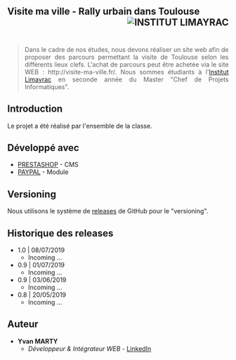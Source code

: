 ## Visite ma ville - Rally urbain dans Toulouse <img src="http://www.limayrac.fr/sites/limayrac.fr/files/logo_limayrac.jpg" alt="INSTITUT LIMAYRAC" align="right" />

<br /><br />
<blockquote style="text-align:justify;"> Dans le cadre de nos études, nous devons réaliser un site web afin de proposer des parcours permettant la visite de Toulouse selon les différents lieux clefs.
L'achat de parcours peut être achetée via  le site WEB : http://visite-ma-ville.fr/. Nous sommes étudiants à l'<a href="http://www.limayrac.fr/">Institut Limayrac</a> en seconde année du Master "Chef de Projets Informatiques".</blockquote>

## Introduction

Le projet a été réalisé par l'ensemble de la classe.

## Développé avec

* [PRESTASHOP](https://www.prestashop.com/fr) - CMS
* [PAYPAL](https://www.paypal.com/fr/home) - Module

## Versioning

Nous utilisons le système de [releases](https://github.com/YvanMARTY/Visite-ma-ville/releases) de GitHub pour le "versioning". 

## Historique des releases

* 1.0 | 08/07/2019
    * Incoming ...
* 0.9 | 01/07/2019
    * Incoming ...
* 0.9 | 03/06/2019
    * Incoming ...
* 0.8 | 20/05/2019
    * Incoming ...

## Auteur

* **Yvan MARTY**
    * *Développeur & Intégrateur WEB* - [LinkedIn](https://www.linkedin.com/in/martyyvan/)
